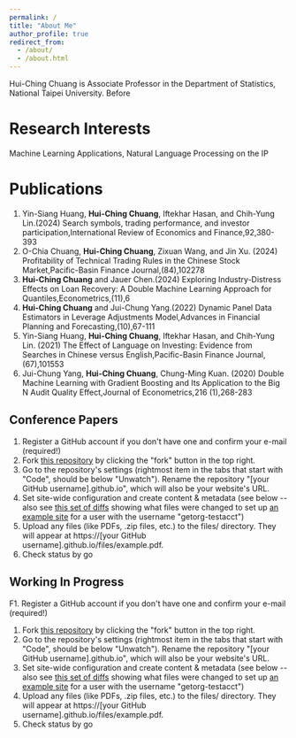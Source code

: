 ```yaml
---
permalink: /
title: "About Me"
author_profile: true
redirect_from:
  - /about/
  - /about.html
---
```


Hui-Ching Chuang is Associate Professor in the Department of Statistics, National Taipei University. Before


Research Interests
======
Machine Learning Applications, Natural Language Processing on the IP

Publications
======
1. Yin-Siang Huang, **Hui-Ching Chuang**, Iftekhar Hasan, and Chih-Yung Lin.(2024) Search symbols, trading performance, and investor participation,International Review of Economics and Finance,92,380-393
1. O-Chia Chuang, **Hui-Ching Chuang**, Zixuan Wang, and Jin Xu. (2024) Profitability of Technical Trading Rules in the Chinese Stock Market,Pacific-Basin Finance Journal,(84),102278
1. **Hui-Ching Chuang** and Jauer Chen.(2024) Exploring Industry-Distress Effects on Loan Recovery: A Double Machine Learning Approach for Quantiles,Econometrics,(11),6
1. **Hui-Ching Chuang** and Jui-Chung Yang.(2022) Dynamic Panel Data Estimators in Leverage Adjustments Model,Advances in Financial Planning and Forecasting,(10),67-111
1. Yin-Siang Huang, **Hui-Ching Chuang**, Iftekhar Hasan, and Chih-Yung Lin. (2021) The Effect of Language on Investing: Evidence from Searches in Chinese versus English,Pacific-Basin Finance Journal,(67),101553
1. Jui-Chung Yang, **Hui-Ching Chuang**, Chung-Ming Kuan. (2020) Double Machine Learning with Gradient Boosting and Its Application to the Big N Audit Quality Effect,Journal of Econometrics,216 (1),268-283

Conference Papers
------
1. Register a GitHub account if you don't have one and confirm your e-mail (required!)
1. Fork [this repository](https://github.com/academicpages/academicpages.github.io) by clicking the "fork" button in the top right.
1. Go to the repository's settings (rightmost item in the tabs that start with "Code", should be below "Unwatch"). Rename the repository "[your GitHub username].github.io", which will also be your website's URL.
1. Set site-wide configuration and create content & metadata (see below -- also see [this set of diffs](http://archive.is/3TPas) showing what files were changed to set up [an example site](https://getorg-testacct.github.io) for a user with the username "getorg-testacct")
1. Upload any files (like PDFs, .zip files, etc.) to the files/ directory. They will appear at https://[your GitHub username].github.io/files/example.pdf.  
1. Check status by go

Working In Progress
------
F1. Register a GitHub account if you don't have one and confirm your e-mail (required!)
1. Fork [this repository](https://github.com/academicpages/academicpages.github.io) by clicking the "fork" button in the top right.
1. Go to the repository's settings (rightmost item in the tabs that start with "Code", should be below "Unwatch"). Rename the repository "[your GitHub username].github.io", which will also be your website's URL.
1. Set site-wide configuration and create content & metadata (see below -- also see [this set of diffs](http://archive.is/3TPas) showing what files were changed to set up [an example site](https://getorg-testacct.github.io) for a user with the username "getorg-testacct")
1. Upload any files (like PDFs, .zip files, etc.) to the files/ directory. They will appear at https://[your GitHub username].github.io/files/example.pdf.  
1. Check status by go
